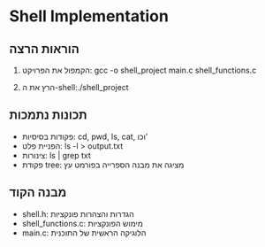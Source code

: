 # Shell Implementation

## הוראות הרצה
1. הקמפול את הפרויקט: gcc -o shell_project main.c shell_functions.c

2. הרץ את ה-shell:./shell_project

## תכונות נתמכות
* פקודות בסיסיות: cd, pwd, ls, cat, וכו'
* הפניית פלט: ls -l > output.txt
* צינורות: ls | grep txt
* פקודת tree: מציגה את מבנה הספרייה בפורמט עץ

## מבנה הקוד
* shell.h: הגדרות והצהרות פונקציות
* shell_functions.c: מימוש הפונקציות
* main.c: הלוגיקה הראשית של התוכנית